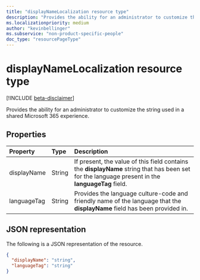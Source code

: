 ```yaml
---
title: "displayNameLocalization resource type"
description: "Provides the ability for an administrator to customize the string used in a shared Microsoft 365 experience."
ms.localizationpriority: medium
author: "kevinbellinger"
ms.subservice: "non-product-specific-people"
doc_type: "resourcePageType"
---
```


# displayNameLocalization resource type

[!INCLUDE [beta-disclaimer](../../includes/beta-disclaimer.md)]

Provides the ability for an administrator to customize the string used in a shared Microsoft 365 experience.

## Properties

| Property     | Type        | Description |
|:-------------|:------------|:------------|
|displayName   |String       | If present, the value of this field contains the **displayName** string that has been set for the language present in the **languageTag** field.|
|languageTag   |String       | Provides the language culture-code and friendly name of the language that the **displayName** field has been provided in.                  |

## JSON representation

The following is a JSON representation of the resource.

<!-- {
  "blockType": "resource",
  "optionalProperties": [

  ],
  "@odata.type": "microsoft.graph.displayNameLocalization",
  "baseType": null
}-->

```json
{
  "displayName": "string",
  "languageTag": "string"
}
```

<!-- uuid: 16cd6b66-4b1a-43a1-adaf-3a886856ed98
2019-02-04 14:57:30 UTC -->
<!-- {
  "type": "#page.annotation",
  "description": "displayNameLocalization resource",
  "keywords": "",
  "section": "documentation",
  "tocPath": ""
}-->


